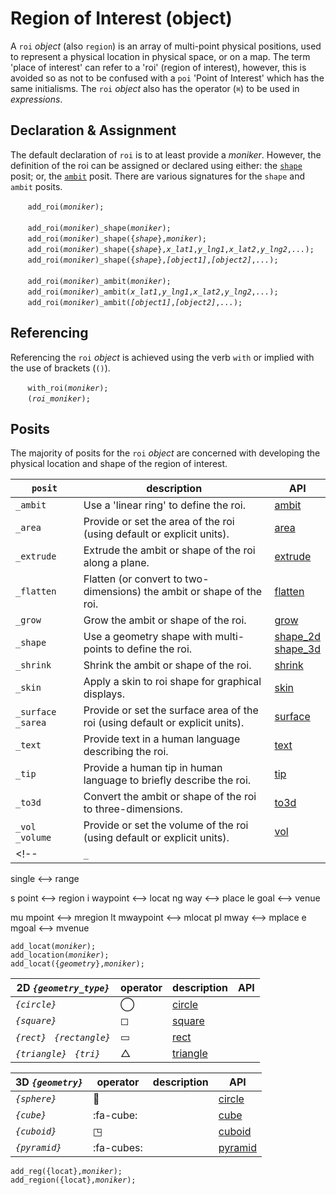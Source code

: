 # Region of Interest (object)
A `roi` *object* (also `region`) is an array of multi-point physical positions, used to represent a physical location in physical space, or on a map.  The term 'place of interest' can refer to a 'roi' (region of interest), however, this is avoided so as not to be confused with a `poi` 'Point of Interest' which has the same initialisms. The `roi` *object* also has the operator (`⌘`) to be used in *expressions*. 

## Declaration & Assignment
The default declaration of `roi` is to at least provide a *moniker*. However, the definition of the roi can be assigned or declared using either: the [`shape`](../../metaphysic/funct/shape.md) posit; or, the [`ambit`](../../metaphysic/obj/ambit.md) posit.  There are various signatures for the `shape` and `ambit` posits.

&nbsp;&nbsp;&nbsp;&nbsp;&nbsp;&nbsp; `add_roi(`*`moniker`*`);`<br><br>
&nbsp;&nbsp;&nbsp;&nbsp;&nbsp;&nbsp; `add_roi(`*`moniker`*`)_shape(`*`moniker`*`);`<br>
&nbsp;&nbsp;&nbsp;&nbsp;&nbsp;&nbsp; `add_roi(`*`moniker`*`)_shape({`*`shape`*`},`*`moniker`*`);`<br>
&nbsp;&nbsp;&nbsp;&nbsp;&nbsp;&nbsp; `add_roi(`*`moniker`*`)_shape({`*`shape`*`},`*`x_lat1`*`,`*`y_lng1`*`,`*`x_lat2`*`,`*`y_lng2`*`,`*`...`*`);`<br>
&nbsp;&nbsp;&nbsp;&nbsp;&nbsp;&nbsp; `add_roi(`*`moniker`*`)_shape({`*`shape`*`},`*`[object1]`*`,`*`[object2]`*`,`*`...`*`);`<br><br>
&nbsp;&nbsp;&nbsp;&nbsp;&nbsp;&nbsp; `add_roi(`*`moniker`*`)_ambit(`*`moniker`*`);`<br>
&nbsp;&nbsp;&nbsp;&nbsp;&nbsp;&nbsp; `add_roi(`*`moniker`*`)_ambit(`*`x_lat1`*`,`*`y_lng1`*`,`*`x_lat2`*`,`*`y_lng2`*`,`*`...`*`);`<br>
&nbsp;&nbsp;&nbsp;&nbsp;&nbsp;&nbsp; `add_roi(`*`moniker`*`)_ambit(`*`[object1]`*`,`*`[object2]`*`,`*`...`*`);`<br>

## Referencing
Referencing the `roi` *object* is achieved using the verb `with` or  implied with the use of brackets (`()`).

&nbsp;&nbsp;&nbsp;&nbsp;&nbsp;&nbsp; `with_roi(`*`moniker`*`);`<br>
&nbsp;&nbsp;&nbsp;&nbsp;&nbsp;&nbsp; `(`*`roi_moniker`*`);`

## Posits
The majority of posits for the `roi` *object* are concerned with developing the physical location and shape of the region of interest.

| `posit` | description | API |
| --- | --- | --- |
| <a name="_ambit"></a> `_ambit` | Use a 'linear ring' to define the roi. | [ambit](#ambit) |
| <a name="_area"></a> `_area` | Provide or set the area of the roi (using default or explicit units). | [area](#area) |
| <a name="_extrude"></a> `_extrude` | Extrude the ambit or shape of the roi along a plane. | [extrude](#extrude) |
| <a name="_flatten"></a> `_flatten` | Flatten (or convert to two-dimensions) the ambit or shape of the roi. | [flatten](#flatten) |
| <a name="_grow"></a> `_grow` | Grow the ambit or shape of the roi. | [grow](#grow) |
| <a name="_shape"></a> `_shape` | Use a geometry shape with multi-points to define the roi. | [shape_2d](#shape_2d)<br>[shape_3d](#shape_3d) | 
| <a name="_shrink"></a> `_shrink` | Shrink the ambit or shape of the roi. | [shrink](#shrink) |
| <a name="_skin"></a> `_skin` | Apply a skin to roi shape for graphical displays. | [skin](#skin) |
| <a name="_surface"></a> `_surface` &nbsp; `_sarea` | Provide or set the surface area of the roi (using default or explicit units). | [surface](#surface) |
| <a name="_text"></a> `_text` | Provide text in a human language describing the roi.  | [text](#text) |
| <a name="_tip"></a> `_tip` | Provide a human tip in human language to briefly describe the roi. | [tip](#tip) |
| <a name="_to3d"></a> `_to3d` | Convert the ambit or shape of the roi to three-dimensions. | [to3d](#to3d) |
| <a name="_volume"></a> `_vol` &nbsp; `_volume` | Provide or set the volume of the roi (using default or explicit units). | [vol](#vol) |
<!--| <a name=""></a> `_` |  | [](#) |-->


single <--> range

s   point <--> region
i   waypoint <--> locat
ng  way <--> place
le  goal <--> venue

mu  mpoint <--> mregion
lt  mwaypoint <--> mlocat
pl  mway <--> mplace
e   mgoal <--> mvenue 

`add_locat(`*`moniker`*`);`<br>
`add_location(`*`moniker`*`);`<br>
`add_locat({`*`geometry`*`},`*`moniker`*`);`


| 2D *`{geometry_type}`* | operator | description | API |
| --- | --- | --- | --- |
| *`{circle}`* | ◯ | [circle](../../abstract/dt/circle.md) |
| *`{square}`* | ◻ | [square](../../abstract/dt/square.md) |
| *`{rect}`* &nbsp; *`{rectangle}`*| ▭ | [rect](../../abstract/dt/rect.md) |
| *`{triangle}`* &nbsp; *`{tri}`* | △ | [triangle](../../abstract/dt/tri.md) |


| 3D *`{geometry}`* | operator | description | API |
| --- | --- | --- | -- |
| *`{sphere}`* | 🏀 | | [circle](../../abstract/dt/circle.md) |
| *`{cube}`* | :fa-cube: | | [cube](../../abstract/dt/cube.md) |
| *`{cuboid}`* | ◳ |  | [cuboid](../../abstract/dt/cuboid.md) |
| *`{pyramid}`* | :fa-cubes: | | [pyramid](../../abstract/dt/pyramid.md) |













`add_reg({locat},`*`moniker`*`);`<br>
`add_region({locat},`*`moniker`*`);`<br>



